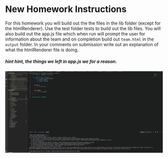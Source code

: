 # New Homework Instructions
For this homework you will build out the the files in the lib folder (except for the htmlRenderer). Use the test folder tests to build out the lib files. You will also build out the app.js file which when run will prompt the user for information about the team and on completion build out `team.html` in the `output` folder.  In your comments on submission write out an explanation of what the htmlRenderer file is doing.  

##### hint hint, the things we left in app.js we for a reason.

![](Homework10.gif)
